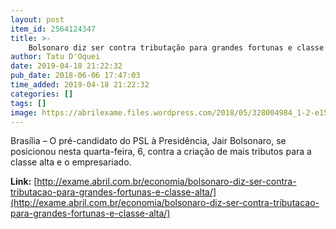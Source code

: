 ```yaml
---
layout: post
item_id: 2564124347
title: >-
    Bolsonaro diz ser contra tributação para grandes fortunas e classe alta
author: Tatu D'Oquei
date: 2019-04-18 21:22:32
pub_date: 2018-06-06 17:47:03
time_added: 2019-04-18 21:22:32
categories: []
tags: []
image: https://abrilexame.files.wordpress.com/2018/05/328004984_1-2-e1527190289755.jpg?quality=70&strip=info&w=680&h=453&crop=1
---
```


Brasília – O pré-candidato do PSL à Presidência, Jair Bolsonaro, se posicionou nesta quarta-feira, 6, contra a criação de mais tributos para a classe alta e o empresariado.

**Link:** [http://exame.abril.com.br/economia/bolsonaro-diz-ser-contra-tributacao-para-grandes-fortunas-e-classe-alta/](http://exame.abril.com.br/economia/bolsonaro-diz-ser-contra-tributacao-para-grandes-fortunas-e-classe-alta/)

